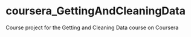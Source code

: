 # coursera_GettingAndCleaningData
Course project for the Getting and Cleaning Data course on Coursera

